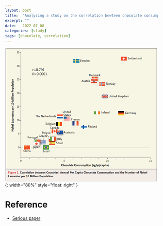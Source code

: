 ```yaml
---
layout: post
title:  "Analyzing a study on the correlation bewteen chocolate consumption and cognitive function"
excerpt: ""
date:   2022-07-08
categories: [study]
tags: [chocolate, correlation]
---
```


![Chocolate consumption](/assets/about/chocolate_consumption.png){: width="80%" style="float: right"  }


# Reference
* [Serious paper](https://www.biostat.jhsph.edu/courses/bio621/misc/Chocolate%20consumption%20cognitive%20function%20and%20nobel%20laurates%20(NEJM).pdf)

